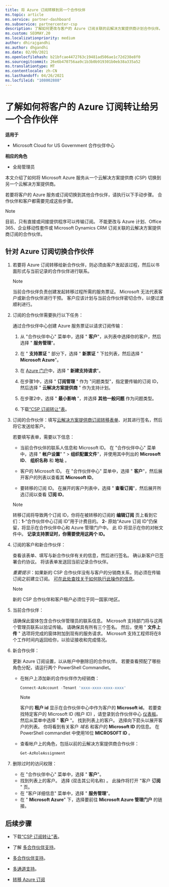 ```yaml
---
title: 将 Azure 订阅转移到另一个合作伙伴
ms.topic: article
ms.service: partner-dashboard
ms.subservice: partnercenter-csp
description: 了解如何更改与客户的 Azure 订阅关联的云解决方案提供商计划合作伙伴。
ms.custom: SEOMAY.20
ms.localizationpriority: medium
author: dhirajgandhi
ms.author: dhgandhi
ms.date: 02/09/2021
ms.openlocfilehash: b21bfcae4472763c19481ad506ae1c72d238e8f0
ms.sourcegitcommit: 26e6b470756aa9c1b3b0b919301b0eb38a335a52
ms.translationtype: MT
ms.contentlocale: zh-CN
ms.lasthandoff: 04/26/2021
ms.locfileid: "108002888"
---
```

# <a name="learn-how-to-transfer-a-customers-azure-subscriptions-to-another-partner"></a>了解如何将客户的 Azure 订阅转让给另一个合作伙伴

**适用于**

- Microsoft Cloud for US Government 合作伙伴中心

**相应的角色**

- 全局管理员

本文介绍了如何将 Microsoft Azure 服务从一个云解决方案提供商 (CSP) 切换到另一个云解决方案提供商。

若要将客户的 Azure 服务或订阅切换到其他合作伙伴，请执行以下手动步骤。 合作伙伴和客户都需要完成这些步骤。

>[!Note]  
>目前，只有直接或间接提供程序可以传输订阅。
>不能更改与 Azure 计划、Office 365、企业移动性套件或 Microsoft Dynamics CRM 订阅关联的云解决方案提供商订阅的合作伙伴。

## <a name="switch-partners-for-azure-subscriptions"></a>针对 Azure 订阅切换合作伙伴

1. 若要将 Azure 订阅转移给新合作伙伴，则必须由客户发起该过程，然后以书面形式与当前记录的合作伙伴进行联系。

   >[!Note]
   > 当前合作伙伴负责创建发起转移过程所需的服务票证。 Microsoft 无法代表客户或新合作伙伴进行干预。 客户应该计划与当前合作伙伴密切合作，以便过渡顺利进行。

2. 订阅的合作伙伴需要执行以下任务：

   通过合作伙伴中心创建 Azure 服务票证以请求订阅传输：

   1. 从 "合作伙伴中心" 菜单中，选择 " **客户**"，从列表中选择你的客户，然后选择 " **服务管理**"。

   2. 在 " **支持票证** " 部分下，选择 " **新票证** " 下拉列表，然后选择 " **Microsoft Azure**"。
   
   3. 在 [Azure 门户](https://portal.azure.com)中，选择 " **新建支持请求**"。
   
   4. 在步骤1中，选择 " **订阅管理** " 作为 "问题类型"，指定要传输的订阅 ID，然后选择 " **云解决方案提供商** " 作为支持计划。
   
   5. 在步骤2中，选择 " **最小影响** "，并选择 **其他一般问题** 作为问题类型。
   
   6. 下载[“CSP 订阅转让”表](https://query.prod.cms.rt.microsoft.com/cms/api/am/binary/RWwTWC)。

3. 订阅的合作伙伴：填写[云解决方案提供商订阅转移表单](https://query.prod.cms.rt.microsoft.com/cms/api/am/binary/RWwTWC)、对其进行签名，然后将它发送给客户。 

   若要填写表单，需要以下信息：

   - 当前合作伙伴的联系人信息和 Microsoft ID。 在 "合作伙伴中心" 菜单中，选择 " **帐户设置**" " &gt; **组织配置文件**"，并使用其中列出的 **Microsoft ID**、 **组织名称** 和 **地址** 。

   - 客户的 Microsoft ID。 在 "合作伙伴中心" 菜单中，选择 " **客户**"，然后展开客户的列表以查看其 **Microsoft ID**。

   - 要转移的订阅 ID。 在展开的客户列表中，选择 " **查看订阅**"，然后展开所选订阅以查看 **订阅 ID**。

   >[!Note]
   >转移订阅将导致两个订阅 ID，你将在被转移的订阅的 **编辑订阅** 页上看到它们：**1**-“合作伙伴中心订阅 ID”用于计费目的。 **2**- 原始“Azure 订阅 ID”仍保留，将显示在合作伙伴中心和 Azure 管理门户中。 此 ID 将显示在你的对帐文件中。  **记录支持票证时，你需要使用这两个 ID。**

4. 订阅的客户和新合作伙伴：

   查看该表单、填写与新合作伙伴有关的信息，然后进行签名。 确认新客户已签署合约协议。 将该表单发送回当前记录合作伙伴。

   *重要提示*：如果新的 CSP 合作伙伴没有与客户的分销商关系，则必须在传输订阅之前建立订阅。 [可在此处查找关于如何执行此操作的信息](request-a-relationship-with-a-customer.md)。

   >[!Note]
   >新的 CSP 合作伙伴和客户租户必须位于同一国家/地区。 

5. 当前合作伙伴：

   请确保此窗体包含合作伙伴管理员的联系信息。 Microsoft 支持部门将与这两个管理员联系以验证传输。 请确保具有所有三个签名。 然后，使用 " **文件上传** " 选项将完成的窗体附加到现有的服务请求。 Microsoft 支持工程师将在8个工作时间内返回给你，以验证接收和完成情况。

6. 新合作伙伴：

   更新 Azure 订阅设置，以从帐户中删除旧的合作伙伴。 若要查看预配了哪些角色分配，请运行两个 PowerShell Commandlet。

   - 在帐户上添加新的合作伙伴作为经销商：

     ```powershell
     Connect-AzAccount -Tenant 'xxxx-xxxx-xxxx-xxxx'
     ```

     >[!NOTE]
     > 客户的 **租户 id** 显示在合作伙伴中心中作为客户的 **Microsoft id**。 若要查找特定客户的 Microsoft ID (租户 ID) ，请登录到合作伙伴中心 [仪表板](https://partner.microsoft.com/dashboard)。 然后从菜单中选择 " **客户** "。 找到列表上的客户。 选择向下箭头以展开客户的列表。 你将看到有关客户 *域名* 和客户的 **Microsoft ID** 的信息。 在 PowerShell commandlet 中使用16位 **MICROSOFT ID** 。

   - 查看帐户上的角色，包括以前的云解决方案提供商合作伙伴：

     ```powershell
     Get-AzRoleAssignment
     ```

7. 删除过时的访问权限：

   - 在 "合作伙伴中心" 菜单中，选择 " **客户**"。
   - 找到列表上的客户。 选择 (双击其公司名称) 。 此操作将打开 "客户 **订阅** " 页。
   - 在 "客户详细信息" 菜单中，选择 " **服务管理**"。
   - 在 " **Microsoft Azure**" 下，选择要前往 **Microsoft Azure 管理门户** 的链接。

## <a name="next-steps"></a>后续步骤

- 下载[“CSP 订阅转让”表](https://query.prod.cms.rt.microsoft.com/cms/api/am/binary/RE4ATIA)。

- 了解 [多合作伙伴支持](multipartner.md)。

- [多合作伙伴支持](multipartner.md)。
- [多通道支持](multichannel.md)。
- [转移 Azure 订阅](/azure/cost-management-billing/manage/transfer-subscriptions-subscribers-csp)